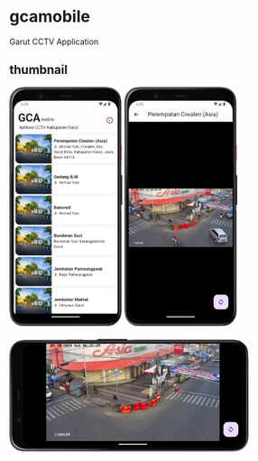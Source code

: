 # gcamobile
Garut CCTV Application

## thumbnail 

<div style="display: inline-block; margin-bottom: 20px;">
  <img src="./docs/home_screen.png" alt="Project thumbnail" style="max-width: 200px;">
  <img src="./docs/live_stream_screen_portrait.png" alt="Project thumbnail" style="max-width: 200px;">
</div>

<div>
  <img src="./docs/live_stream_screen_landscape.png" alt="Project thumbnail" style="max-height: 200px;">
</div>
